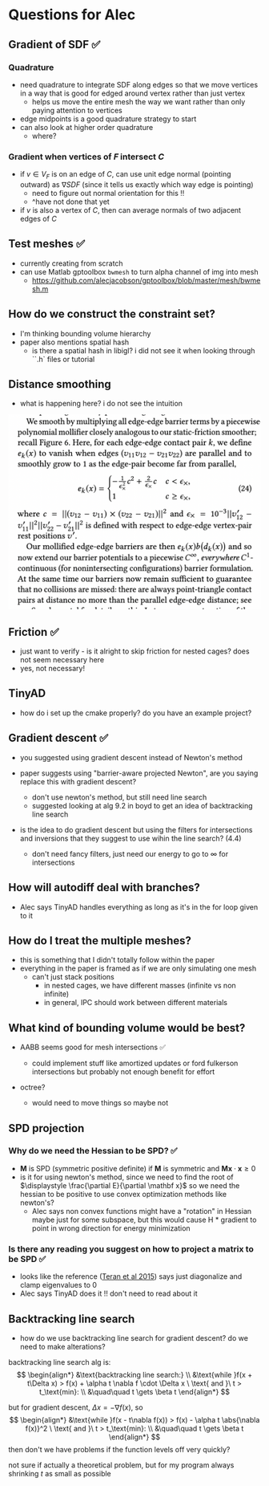 # Questions for Alec

$$
\newcommand{\abs}[1]{\left\lvert #1 \right\rvert}
$$

## Gradient of SDF ✅

### Quadrature

- need quadrature to integrate SDF along edges so that we move vertices in a way that is good for edged around vertex rather than just vertex
  - helps us move the entire mesh the way we want rather than only paying attention to vertices
- edge midpoints is a good quadrature strategy to start
- can also look at higher order quadrature
  - where?

### Gradient when vertices of $F$ intersect $C$

- if $v \in V_F$ is on an edge of $C$, can use unit edge normal (pointing outward) as $\nabla SDF$ (since it tells us exactly which way edge is pointing)
  - need to figure out normal orientation for this :bangbang:
  - \^have not done that yet
- if $v$ is also a vertex of $C$, then can average normals of two adjacent edges of $C$

## Test meshes ✅

- currently creating from scratch
- can use Matlab gptoolbox `bwmesh` to turn alpha channel of img into mesh
  - https://github.com/alecjacobson/gptoolbox/blob/master/mesh/bwmesh.m

## How do we construct the constraint set?

- I'm thinking bounding volume hierarchy
- paper also mentions spatial hash
  - is there a spatial hash in libigl? i did not see it when looking through ``.h` files or tutorial

## Distance smoothing

- what is happening here? i do not see the intuition

![IPC_distance_smoothing_screenshot](IPC_distance_smoothing_screenshot.png)

## Friction ✅

- just want to verify - is it alright to skip friction for nested cages? does not seem necessary here
- yes, not necessary!

## TinyAD

- how do i set up the cmake properly? do you have an example project?

## Gradient descent ✅

- you suggested using gradient descent instead of Newton's method
- paper suggests using "barrier-aware projected Newton", are you saying replace this with gradient descent?
  - don't use newton's method, but still need line search
  - suggested looking at alg 9.2 in boyd to get an idea of backtracking line search

- is the idea to do gradient descent but using the filters for intersections and inversions that they suggest to use wihin the line search? (4.4)
  - don't need fancy filters, just need our energy to go to $\infty$ for intersections

## How will autodiff deal with branches?

- Alec says TinyAD handles everything as long as it's in the for loop given to it

## How do I treat the multiple meshes?

- this is something that I didn't totally follow within the paper
- everything in the paper is framed as if we are only simulating one mesh
  - can't just stack positions
    - in nested cages, we have different masses (infinite vs non infinite)
    - in general, IPC should work between different materials

## What kind of bounding volume would be best?

- AABB seems good for mesh intersections ✅
  - could implement stuff like amortized updates or ford fulkerson intersections but probably not enough benefit for effort

- octree?
  - would need to move things so maybe not

## SPD projection

### Why do we need the Hessian to be SPD? ✅

- $\mathbf M$ is SPD (symmetric positive definite) if $\mathbf M$ is symmetric and $\mathbf M \mathbf x \cdot \mathbf x \geq 0$
- is it for using newton's method, since we need to find the root of $\displaystyle \frac{\partial E}{\partial \mathbf x}$ so we need the hessian to be positive to use convex optimization methods like newton's?
  - Alec says non convex functions might have a "rotation" in Hessian maybe just for some subspace, but this would cause H * gradient to point in wrong direction for energy minimization


### Is there any reading you suggest on how to project a matrix to be SPD ✅

- looks like the reference ([Teran et al 2015](https://www.math.ucla.edu/~jteran/papers/TSIF05.pdf)) says just diagonalize and clamp eigenvalues to 0
- Alec says TinyAD does it !! don't need to read about it

## Backtracking line search

- how do we use backtracking line search for gradient descent? do we need to make alterations?

backtracking line search alg is:
$$
\begin{align*}
&\text{backtracking line search:} \\
&\text{while }f(x + t\Delta x) > f(x) + \alpha t \nabla f \cdot \Delta x \ \text{ and }\  t > t_\text{min}: \\
&\quad\quad t \gets \beta t
\end{align*}
$$

but for gradient descent, $\Delta x = -\nabla f(x)$, so
$$
\begin{align*}
&\text{while }f(x - t\nabla f(x)) > f(x) - \alpha t \abs{\nabla f(x)}^2 \ \text{ and }\  t > t_\text{min}: \\
&\quad\quad t \gets \beta t
\end{align*}
$$
then don't we have problems if the function levels off very quickly?

not sure if actually a theoretical problem, but for my program always shrinking $t$ as small as possible
